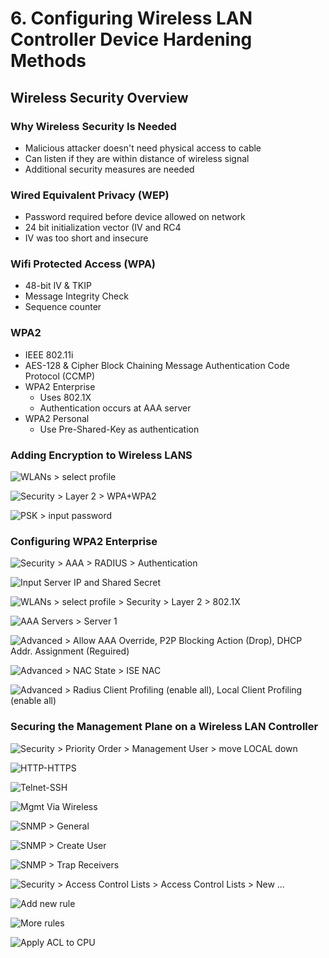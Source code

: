 # 6. Configuring Wireless LAN Controller Device Hardening Methods

## Wireless Security Overview

### Why Wireless Security Is Needed

* Malicious attacker doesn't need physical access to cable
* Can listen if they are within distance of wireless signal
* Additional security measures are needed

### Wired Equivalent Privacy \(WEP\)

* Password required before device allowed on network
* 24 bit initialization vector \(IV and RC4
* IV was too short and insecure

### Wifi Protected Access \(WPA\)

* 48-bit IV & TKIP
* Message Integrity Check
* Sequence counter

### WPA2

* IEEE 802.11i
* AES-128 & Cipher Block Chaining Message Authentication Code Protocol \(CCMP\)
* WPA2 Enterprise
  * Uses 802.1X
  * Authentication occurs at AAA server
* WPA2 Personal
  * Use Pre-Shared-Key as authentication

### Adding Encryption to Wireless LANS

![WLANs > select profile](../../../.gitbook/assets/securing-the-wireless-lan-controller-1.png)

![Security > Layer 2 > WPA+WPA2](../../../.gitbook/assets/securing-the-wireless-lan-controller-2.png)

![PSK > input password](../../../.gitbook/assets/securing-the-wireless-lan-controller-3.png)

### Configuring WPA2 Enterprise

![Security > AAA > RADIUS > Authentication](../../../.gitbook/assets/securing-the-wireless-lan-controller-4.png)

![Input Server IP and Shared Secret](../../../.gitbook/assets/securing-the-wireless-lan-controller-5.png)

![WLANs > select profile > Security > Layer 2 > 802.1X](../../../.gitbook/assets/securing-the-wireless-lan-controller-6.png)

![AAA Servers > Server 1](../../../.gitbook/assets/securing-the-wireless-lan-controller-7.png)

![Advanced > Allow AAA Override, P2P Blocking Action (Drop), DHCP Addr. Assignment (Reguired)](../../../.gitbook/assets/securing-the-wireless-lan-controller-8.png)

![Advanced > NAC State > ISE NAC](../../../.gitbook/assets/securing-the-wireless-lan-controller-9.png)

![Advanced > Radius Client Profiling (enable all), Local Client Profiling (enable all)](../../../.gitbook/assets/securing-the-wireless-lan-controller-10.png)

### Securing the Management Plane on a Wireless LAN Controller

![Security > Priority Order > Management User > move LOCAL down](../../../.gitbook/assets/securing-the-wireless-lan-controller-11.png)

![HTTP-HTTPS](../../../.gitbook/assets/securing-the-wireless-lan-controller-12.png)

![Telnet-SSH](../../../.gitbook/assets/securing-the-wireless-lan-controller-13.png)

![Mgmt Via Wireless](../../../.gitbook/assets/securing-the-wireless-lan-controller-14.png)

![SNMP > General](../../../.gitbook/assets/securing-the-wireless-lan-controller-15.png)

![SNMP > Create User](../../../.gitbook/assets/securing-the-wireless-lan-controller-16.png)

![SNMP > Trap Receivers](../../../.gitbook/assets/securing-the-wireless-lan-controller-17.png)

![Security > Access Control Lists > Access Control Lists > New ...](../../../.gitbook/assets/securing-the-wireless-lan-controller-18.png)

![Add new rule](../../../.gitbook/assets/securing-the-wireless-lan-controller-19.png)

![More rules](../../../.gitbook/assets/securing-the-wireless-lan-controller-20.png)

![Apply ACL to CPU](../../../.gitbook/assets/securing-the-wireless-lan-controller-21.png)
